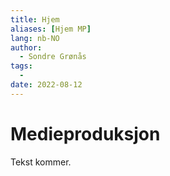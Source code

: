 ```yaml
---
title: Hjem
aliases: [Hjem MP]
lang: nb-NO
author:
  - Sondre Grønås
tags:
  - 
date: 2022-08-12
---
```

# Medieproduksjon
Tekst kommer.